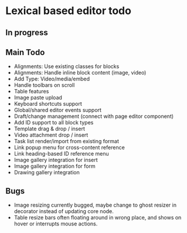 # Lexical based editor todo

## In progress


## Main Todo

- Alignments: Use existing classes for blocks
- Alignments: Handle inline block content (image, video)
- Add Type: Video/media/embed
- Handle toolbars on scroll
- Table features
- Image paste upload
- Keyboard shortcuts support
- Global/shared editor events support
- Draft/change management (connect with page editor component)
- Add ID support to all block types
- Template drag & drop / insert
- Video attachment drop / insert
- Task list render/import from existing format
- Link popup menu for cross-content reference
- Link heading-based ID reference menu
- Image gallery integration for insert
- Image gallery integration for form
- Drawing gallery integration

## Bugs

- Image resizing currently bugged, maybe change to ghost resizer in decorator instead of updating core node.
- Table resize bars often floating around in wrong place, and shows on hover or interrupts mouse actions.